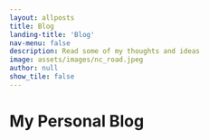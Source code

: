```yaml
---
layout: allposts
title: Blog
landing-title: 'Blog'
nav-menu: false
description: Read some of my thoughts and ideas
image: assets/images/nc_road.jpeg
author: null
show_tile: false
---
```


<h1>My Personal Blog</h1>
